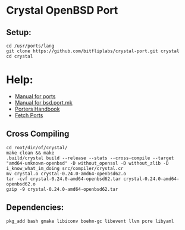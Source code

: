 # Crystal OpenBSD Port

## Setup:

```
cd /usr/ports/lang
git clone https://github.com/bitfliplabs/crystal-port.git crystal
cd crystal
```

# Help:

- [Manual for ports](https://man.openbsd.org/ports)
- [Manual for bsd.port.mk](https://man.openbsd.org/bsd.port.mk)
- [Porters Handbook](https://www.openbsd.org/faq/ports/index.html)
- [Fetch Ports](https://www.openbsd.org/faq/ports/ports.html#PortsFetch)

## Cross Compiling

```
cd root/dir/of/crystal/
make clean && make
.build/crystal build --release --stats --cross-compile --target "amd64-unknown-openbsd" -D without_openssl -D without_zlib -D i_know_what_im_doing src/compiler/crystal.cr
mv crystal.o crystal-0.24.0-amd64-openbsd62.o
tar -cvf crystal-0.24.0-amd64-openbsd62.tar crystal-0.24.0-amd64-openbsd62.o 
gzip -9 crystal-0.24.0-amd64-openbsd62.tar
```

## Dependencies:

```
pkg_add bash gmake libiconv boehm-gc libevent llvm pcre libyaml
```

